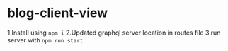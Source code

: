 # blog-client-view
1.Install using `npm i`
2.Updated graphql server location in routes file
3.run server with `npm run start`

